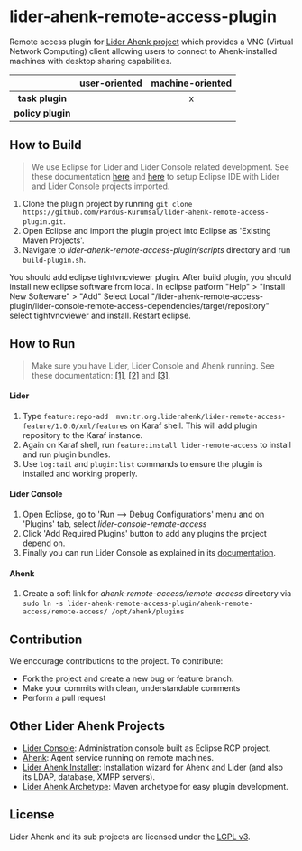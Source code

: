 # lider-ahenk-remote-access-plugin

Remote access plugin for [Lider Ahenk project](http://www.liderahenk.org.tr) which provides a VNC (Virtual Network Computing) client allowing users to connect to Ahenk-installed machines with desktop sharing capabilities.

|                   | **user-oriented** | **machine-oriented** |
|:-----------------:|:-----------------:|:--------------------:|
| **task plugin**   |                   |           x          |
| **policy plugin** |                   |                      |

## How to Build

> We use Eclipse for Lider and Lider Console related development. See these documentation [here](https://github.com/Pardus-Kurumsal/lider-console/wiki/01.-Setup-Development-Environment) and [here](https://github.com/Pardus-Kurumsal/lider/wiki/01.-Setup-Development-Environment) to setup Eclipse IDE with Lider and Lider Console projects imported.

1. Clone the plugin project by running `git clone https://github.com/Pardus-Kurumsal/lider-ahenk-remote-access-plugin.git`.
2. Open Eclipse and import the plugin project into Eclipse as 'Existing Maven Projects'.
3. Navigate to _lider-ahenk-remote-access-plugin/scripts_ directory and run `build-plugin.sh`.

You should add eclipse tightvncviewer plugin. After build plugin, you should install new eclipse software from local. In eclipse patform "Help" > "Install New Softeware" > "Add" Select Local "<git folder>/lider-ahenk-remote-access-plugin/lider-console-remote-access-dependencies/target/repository" select tightvncviewer and install. Restart eclipse.

## How to Run

> Make sure you have Lider, Lider Console and Ahenk running. See these documentation:  [\[1\]](https://github.com/Pardus-Kurumsal/lider/wiki/02.-Building-&-Running), [\[2\]](https://github.com/Pardus-Kurumsal/lider-console/wiki/02.-Building-&-Running) and [\[3\]](https://github.com/Pardus-Kurumsal/ahenk/wiki/02.-Running).

#### Lider

1. Type `feature:repo-add  mvn:tr.org.liderahenk/lider-remote-access-feature/1.0.0/xml/features` on Karaf shell. This will add plugin repository to the Karaf instance.
2. Again on Karaf shell, run `feature:install lider-remote-access` to install and run plugin bundles.
3. Use `log:tail` and `plugin:list` commands to ensure the plugin is installed and working properly.

#### Lider Console

1. Open Eclipse, go to 'Run --> Debug Configurations' menu and on 'Plugins' tab, select _lider-console-remote-access_
2. Click 'Add Required Plugins' button to add any plugins the project depend on.
3. Finally you can run Lider Console as explained in its [documentation](https://github.com/Pardus-Kurumsal/lider-console/wiki/02.-Building-&-Running).

#### Ahenk

1. Create a soft link for _ahenk-remote-access/remote-access_ directory via `sudo ln -s lider-ahenk-remote-access-plugin/ahenk-remote-access/remote-access/ /opt/ahenk/plugins`

## Contribution

We encourage contributions to the project. To contribute:

* Fork the project and create a new bug or feature branch.
* Make your commits with clean, understandable comments
* Perform a pull request

## Other Lider Ahenk Projects

* [Lider Console](https://github.com/Pardus-Kurumsal/lider-console): Administration console built as Eclipse RCP project.
* [Ahenk](https://github.com/Pardus-Kurumsal/ahenk): Agent service running on remote machines.
* [Lider Ahenk Installer](https://github.com/Pardus-Kurumsal/lider-ahenk-installer): Installation wizard for Ahenk and Lider (and also its LDAP, database, XMPP servers).
* [Lider Ahenk Archetype](https://github.com/Pardus-Kurumsal/lider-ahenk-archetype): Maven archetype for easy plugin development.

## License

Lider Ahenk and its sub projects are licensed under the [LGPL v3](https://github.com/Pardus-Kurumsal/lider/blob/master/LICENSE).
